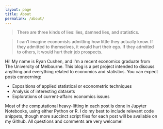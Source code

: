 ```yaml
---
layout: page
title: About
permalink: /about/
---
```


> There are three kinds of lies: lies, damned lies, and statistics.

> I can’t imagine economists admitting how little they actually know. If they admitted to themselves, it would hurt their ego. If they admitted to others, it would hurt their job prospects.

Hi! My name is Ryan Cushen, and I'm a recent economics graduate from The University of Melbourne. This blog is a pet project intended to discuss anything and everything related to economics and statistics. You can expect posts concerning:

* Expositions of applied statistical or econometric techniques
* Analysis of interesting datasets
* Explorations of current-affairs economics issues

Most of the computational heavy-lifting in each post is done in Jupyter Notebooks, using either Python or R. I do my best to include relevant code snippets, though more succinct script files for each post will be available on my Github. All questions and comments are very welcome!

